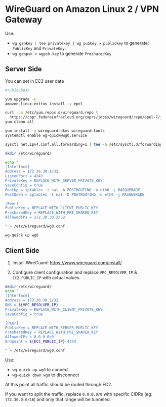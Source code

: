 # WireGuard on Amazon Linux 2 / VPN Gateway

Use:
- `wg genkey | tee privatekey | wg pubkey > publickey` to generate: `PublicKey` and `PrivateKey`.
- `wg genpsk > wgpsk.key` to generate `PresharedKey`

## Server Side

You can set in EC2 user data

```bash
#!/bin/bash

yum upgrade -y
amazon-linux-extras install -y epel

curl -Lo /etc/yum.repos.d/wireguard.repo \
  https://copr.fedorainfracloud.org/coprs/jdoss/wireguard/repo/epel-7/jdoss-wireguard-epel-7.repo
yum clean all

yum install -y wireguard-dkms wireguard-tools
systemctl enable wg-quick@wg0.service

sysctl net.ipv4.conf.all.forwarding=1 | tee -a /etc/sysctl.d/forwarding.conf

mkdir /etc/wireguard/

echo "
[Interface]
Address = 172.30.30.1/32
ListenPort = 4343
PrivateKey = REPLACE_WITH_SERVER_PRIVATE_KEY
SaveConfig = true
PostUp = iptables -t nat -A POSTROUTING -o eth0 -j MASQUERADE
PostDown = iptables -t nat -D POSTROUTING -o eth0 -j MASQUERADE

[Peer]
PublicKey = REPLACE_WITH_CLIENT_PUBLIC_KEY
PresharedKey = REPLACE_WITH_PRE_SHARED_KEY
AllowedIPs = 172.30.30.2/32

" > /etc/wireguard/wg0.conf

wg-quick up wg0
```

## Client Side

1. Install WireGuard: https://www.wireguard.com/install/

2. Configure client configuration and replace `VPC_RESOLVER_IP` &amp; `EC2_PUBLIC_IP` with actual values. 

```bash
mkdir /etc/wireguard/
echo "
[Interface]
Address = 172.30.30.2/32
DNS = ${VPC_RESOLVER_IP}
PrivateKey = REPLACE_WITH_CLIENT_PRIVATE_KEY
SaveConfig = true

[Peer]
PublicKey = REPLACE_WITH_SERVER_PUBLIC_KEY
PresharedKey = REPLACE_WITH_PRE_SHARED_KEY
AllowedIPs = 0.0.0.0/0
Endpoint = ${EC2_PUBLIC_IP}:4343

" > /etc/wireguard/wg0.conf
```

Use:
- `wg-quick up wg0` to connect
- `wg-quick down wg0` to disconnect

At this point all traffic should be routed through EC2. 

If you want to split the traffic, replace `0.0.0.0/0` with specific CIDRs (eg: `172.30.0.0/16`) and only that range will be tunneled.
